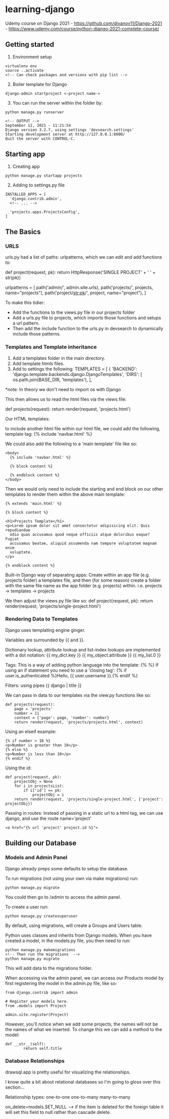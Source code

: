 # learning-django
Udemy course on Django 2021 - https://github.com/divanov11/Django-2021 -
https://www.udemy.com/course/python-django-2021-complete-course/

## Getting started 
1. Environment setup
  ```
  virtualenv env
  source ..activate
  <!-- Can check packages and versions with pip list -->
  ```
2. Boiler template for Django
  ```
  django-admin startproject <-project name->
  ```
3. You can run the server within the folder by: 
  ```
  python manage.py runserver
  ```
  
  ```
  <!-- OUTPUT -->
  September 12, 2021 - 11:21:54
  Django version 3.2.7, using settings 'devsearch.settings'
  Starting development server at http://127.0.0.1:8000/
  Quit the server with CONTROL-C.
  ```

## Starting app 
1. Creating app 
  ```
  python manage.py startapp projects
  ```
2. Adding to settings.py file 
  ```
  INSTALLED_APPS = [
    'django.contrib.admin',
    <!-- ... -->

    'projects.apps.ProjectsConfig',
  ]
  ```

## The Basics
### URLS

urls.py had a list of paths: urlpatterns, which we can edit and add functions to: 

def project(request, pk):
    return HttpResponse('SINGLE PROJECT' + ' ' + str(pk))


urlpatterns = [
    path('admin/', admin.site.urls),
    path('projects/', projects, name="projects"),
    path('project/<str:pk>/', project, name="project"),
]

To make this tidier: 
- Add the functions to the views.py file in our projects folder
- Add a urls.py file to projects, which imports those functions and setups a 
  url pattern. 
- Then add the include function to the urls.py in devsearch to dynamically 
  include those patterns.

### Templates and Template inheritance
1. Add a templates folder in the main directory.
2. Add template htmls files.
3. Add to settings the following: 
   TEMPLATES = [
    {
        'BACKEND': 'django.template.backends.django.DjangoTemplates',
        'DIRS': [
            <!-- insert this line -->
            os.path.join(BASE_DIR, 'templates'),
        ],
    <!-- ... -->
*note: In theory we don't need to import os with Django

This then allows us to read the html files via the views file: 

def projects(request):
    return render(request, 'projects.html')

Our HTML templates: 

to include another html file within our html file, we could add the following,
template tag:
    {% include 'navbar.html' %}

We could also add the following to a 'main template' file like so:

```  
<body>
  {% include 'navbar.html' %}

  {% block content %}
  
  {% endblock content %}
</body>
```

Then we would only need to include the starting and end block on our other 
templates to render them within the above main template:
```
{% extends 'main.html' %}

{% block content %}

<h1>Projects Template</h1>
<p>Lorem ipsum dolor sit amet consectetur adipisicing elit. Quis repudiandae 
  odio quas accusamus quod neque officiis atque doloribus eaque? Fugiat 
  accusamus beatae, aliquid assumenda nam tempore voluptatem magnam enim 
  voluptate.
</p>

{% endblock content %}
```

Built-in Django way of separating apps: 
Create within an app file (e.g. projects folder) a templates file, and then 
(for some reason) create a folder with the same file name as the app folder
(e.g. projects) within.
i.e. projects -> templates -> projects

We then adjust the views.py file like so: 
def project(request, pk):
        return render(request, 'projects/single-project.html')

### Rendering Data to Templates
Django uses templating engine ginger.

Variables are surrounded by {{ and }}.

Dictionary lookup, attribute lookup and list-index lookups are implemented with
a dot notation: 
{{ my_dict.key }}
{{ my_object.attribute }}
{{ my_list.0 }}

Tags:
This is a way of adding python language into the template: 
{% %}
If using an if statement you need to use a 'closing tag': 
{% if user.is_authenticated %}Hello, {{ user.username }}.{% endif %}

Filters: using pipes 
{{ django | title }}

We can pass in data to our templates via the view.py functions like so:
``` 
def projects(request):
    page = 'projects'
    number = 11
    context = {'page': page, 'number': number}
    return render(request, 'projects/projects.html', context)
```

Using an elseif example: 
```
{% if number > 10 %}
<p>Number is greater than 10</p>
{% else %}
<p>Number is less than 10</p>
{% endif %}
```

Using the id:
```
def project(request, pk):
    projectObj = None
    for i in projectsList:
        if i['id'] == pk:
            projectObj = i
    return render(request, 'projects/single-project.html', {'project': projectObj})
```

Passing in routes: 
Instead of passing in a static url to a html tag, we can use django, and use the
route name='project' 
```
<a href="{% url 'project' project.id %}">
``` 

## Building our Database
### Models and Admin Panel
Django already preps some defaults to setup the database. 

To run migrations (not using your own via make migrations) run:
```
python manage.py migrate 
```
You could then go to /admin to access the admin panel.

To create a user run: 
```
python manage.py createsuperuser
```

By default, using migrations, will create a Groups and Users table. 

Python uses classes and inherits from Django models. 
When you have created a model, in the models.py file, you then need to run: 
```
python manage.py makemigrations
<!-- Then run the migrations  -->
python manage.py migrate
```
This will add data to the migrations folder. 

When accessing via the admin panel, we can access our Products model by first
registering the model in the admin.py file, like so: 

```
from django.contrib import admin

# Register your models here.
from .models import Project

admin.site.register(Project)
```

However, you'll notice when we add some projects, the names will not be the
names of what we inserted. To change this we can add a method to the model: 
```
def __str__(self):
        return self.title
```

### Database Relationships
drawsql.app is pretty useful for visualizing the relationships.

I know quite a bit about relational databases so I'm going to gloss over this 
section...

Relationship types: 
one-to-one
one-to-many
many-to-many

on_delete=models.SET_NULL --> if the item is deleted for the foreign table 
it will set this field to null rather than cascade delete.